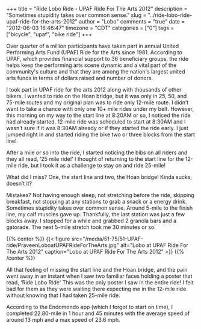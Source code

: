 +++
title = "Ride Lobo Ride - UPAF Ride For The Arts 2012"
description = "Sometimes stupidity takes over common sense."
slug = "../ride-lobo-ride-upaf-ride-for-the-arts-2012"
author = "Lobo"
comments = "true"
date = "2012-06-03 16:46:47"
timezone = "CDT"
categories = ["0"]
tags = ["bicycle", "upaf", "bike ride"]
+++

Over quarter of a million participants have taken part in annual United Performing Arts Fund (UPAF) Ride for the Arts since 1981. According to UPAF, which provides financial support to 36 beneficiary groups, the ride helps keep the performing arts scene dynamic and a vital part of the community's culture and that they are among the nation's largest united arts funds in terms of dollars raised and number of donors.

I took part in UPAF ride for the arts 2012 along with thousands of other bikers. I wanted to ride on the Hoan bridge, but it was only in 25, 50, and 75-mile routes and my original plan was to ride only 12-mile route. I didn’t want to take a chance with only one 10+ mile rides under my belt. However, this morning on my way to the start line at 8:20AM or so, I noticed the ride had already started. 12-mile ride was scheduled to start at 8:30AM and I wasn’t sure if it was 8:30AM already or if they started the ride early. I just jumped right in and started riding the bike two or three blocks from the start line!

After a mile or so into the ride, I started noticing the bibs on all riders and they all read, ‘25 mile ride!’ I thought of returning to the start line for the 12-mile ride, but I took it as a challenge to stay on and ride 25-mile!

What did I miss? One, the start line and two, the Hoan bridge! Kinda sucks, doesn’t it?

Mistakes? Not having enough sleep, not stretching before the ride, skipping breakfast, not stopping at any stations to grab a snack or a energy drink. Sometimes stupidity takes over common sense. Around 5-mile to the finish line, my calf muscles gave up. Thankfully, the last station was just a few blocks away. I stopped for a while and grabbed 2 granola bars and a gatorade. The next 5-mile stretch took me 30 minutes or so.

{{% center %}}
{{< figure src="/media/51-75/51-UPAF-ride/PraveenLoboatUPAFRideForTheArts.jpg" alt="Lobo at UPAF Ride For The Arts 2012" caption="Lobo at UPAF Ride For The Arts 2012" >}}
{{% /center %}}

All that feeling of missing the start line and the Hoan bridge, and the pain went away in an instant when I saw two familiar faces holding a poster that read, 'Ride Lobo Ride' This was the only poster I saw in the entire ride! I felt bad for them as they were waiting there expecting me in the 12-mile ride without knowing that I had taken 25-mile ride.

According to the Endomondo app (which I forgot to start on time), I completed 22.80-mile in 1 hour and 45 minutes with the average speed of around 13 mph and a max speed of 23.6 mph.  
